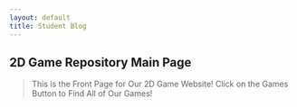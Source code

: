 ```yaml
---
layout: default
title: Student Blog
---
```



## 2D Game Repository Main Page
>This is the Front Page for Our 2D Game Website!
>Click on the Games Button to Find All of Our Games!

